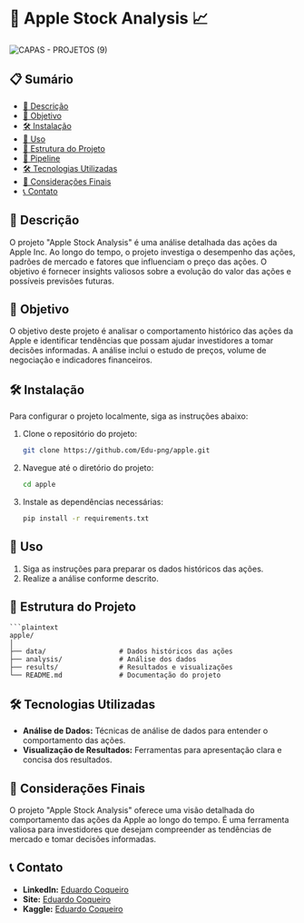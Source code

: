 # 🍏 Apple Stock Analysis 📈

![CAPAS - PROJETOS (9)](https://github.com/user-attachments/assets/42ace98e-19c4-49b7-b101-db589bb1d43c)

## 📋 Sumário
- [📖 Descrição](#-descrição)
- [🎯 Objetivo](#-objetivo)
- [🛠️ Instalação](#-instalação)
- [📌 Uso](#-uso)
- [📁 Estrutura do Projeto](#-estrutura-do-projeto)
- [🔄 Pipeline](#-pipeline)
- [🛠️ Tecnologias Utilizadas](#-tecnologias-utilizadas)
- [📝 Considerações Finais](#-considerações-finais)
- [📞 Contato](#-contato)

## 📖 Descrição
O projeto "Apple Stock Analysis" é uma análise detalhada das ações da Apple Inc. Ao longo do tempo, o projeto investiga o desempenho das ações, padrões de mercado e fatores que influenciam o preço das ações. O objetivo é fornecer insights valiosos sobre a evolução do valor das ações e possíveis previsões futuras.

## 🎯 Objetivo
O objetivo deste projeto é analisar o comportamento histórico das ações da Apple e identificar tendências que possam ajudar investidores a tomar decisões informadas. A análise inclui o estudo de preços, volume de negociação e indicadores financeiros.

## 🛠️ Instalação
Para configurar o projeto localmente, siga as instruções abaixo:

1. Clone o repositório do projeto:
   ```bash
   git clone https://github.com/Edu-png/apple.git

2. Navegue até o diretório do projeto:
    ```bash
    cd apple
3. Instale as dependências necessárias:
    ```bash
    pip install -r requirements.txt

## 📌 Uso
1. Siga as instruções para preparar os dados históricos das ações.
2. Realize a análise conforme descrito.

## 📁 Estrutura do Projeto
    ```plaintext
    apple/
    │
    ├── data/                  # Dados históricos das ações
    ├── analysis/              # Análise dos dados
    ├── results/               # Resultados e visualizações
    └── README.md              # Documentação do projeto

## 🛠️ Tecnologias Utilizadas
- **Análise de Dados:** Técnicas de análise de dados para entender o comportamento das ações.
- **Visualização de Resultados:** Ferramentas para apresentação clara e concisa dos resultados.

## 📝 Considerações Finais
O projeto "Apple Stock Analysis" oferece uma visão detalhada do comportamento das ações da Apple ao longo do tempo. É uma ferramenta valiosa para investidores que desejam compreender as tendências de mercado e tomar decisões informadas.

## 📞 Contato
- **LinkedIn:** [Eduardo Coqueiro](https://www.linkedin.com/in/eduardocoqueiro/)
- **Site:** [Eduardo Coqueiro](https://dataguy.my.canva.site/eduardo-coqueiro)
- **Kaggle:** [Eduardo Coqueiro](https://www.kaggle.com/eduardocoqueiro)

